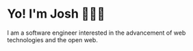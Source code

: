 # Yo! I'm Josh 🙋🏾‍♂️

I am a software engineer interested in the advancement of web technologies and the open web.

